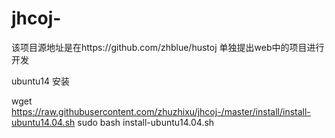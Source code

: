 # jhcoj-
该项目源地址是在https://github.com/zhblue/hustoj 单独提出web中的项目进行开发

ubuntu14 安装

wget https://raw.githubusercontent.com/zhuzhixu/jhcoj-/master/install/install-ubuntu14.04.sh
sudo bash install-ubuntu14.04.sh
